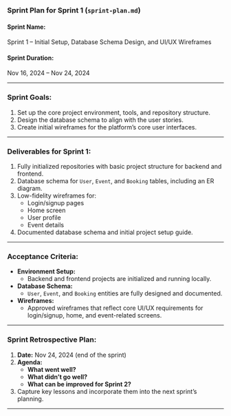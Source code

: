 ### **Sprint Plan for Sprint 1** (`sprint-plan.md`)

#### **Sprint Name:**  
Sprint 1 – Initial Setup, Database Schema Design, and UI/UX Wireframes  

#### **Sprint Duration:**  
Nov 16, 2024 – Nov 24, 2024

---

### **Sprint Goals:**  
1. Set up the core project environment, tools, and repository structure.  
2. Design the database schema to align with the user stories.  
3. Create initial wireframes for the platform’s core user interfaces.  

---

### **Deliverables for Sprint 1:**  
1. Fully initialized repositories with basic project structure for backend and frontend.  
2. Database schema for `User`, `Event`, and `Booking` tables, including an ER diagram.  
3. Low-fidelity wireframes for:  
   - Login/signup pages  
   - Home screen  
   - User profile  
   - Event details  
4. Documented database schema and initial project setup guide.

---

### **Acceptance Criteria:**  
- **Environment Setup:**  
  - Backend and frontend projects are initialized and running locally.  
- **Database Schema:**  
  - `User`, `Event`, and `Booking` entities are fully designed and documented.  
- **Wireframes:**  
  - Approved wireframes that reflect core UI/UX requirements for login/signup, home, and event-related screens.  

---

### **Sprint Retrospective Plan:**  
1. **Date:** Nov 24, 2024 (end of the sprint)  
2. **Agenda:**  
   - **What went well?**  
   - **What didn’t go well?**  
   - **What can be improved for Sprint 2?**  
3. Capture key lessons and incorporate them into the next sprint’s planning.  

---

